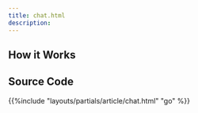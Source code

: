 ```yaml
---
title: chat.html
description:
---
```


## How it Works 

## Source Code 

{{%include "layouts/partials/article/chat.html" "go" %}}